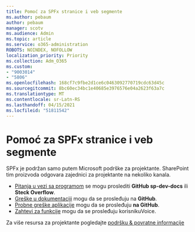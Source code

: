 ```yaml
---
title: Pomoć za SPFx stranice i veb segmente
ms.author: pebaum
author: pebaum
manager: scotv
ms.audience: Admin
ms.topic: article
ms.service: o365-administration
ROBOTS: NOINDEX, NOFOLLOW
localization_priority: Priority
ms.collection: Adm_O365
ms.custom:
- "9003014"
- "5806"
ms.openlocfilehash: 168cf7c9fbe2d1ce6c0463092770719cdc63d45c
ms.sourcegitcommit: 8bc60ec34bc1e40685e3976576e04a2623f63a7c
ms.translationtype: MT
ms.contentlocale: sr-Latn-RS
ms.lasthandoff: 04/15/2021
ms.locfileid: "51811542"
---
```

# <a name="help-with-spfx-pages-and-web-parts"></a>Pomoć za SPFx stranice i veb segmente

SPFx je podržan samo putem Microsoft podrške za projektante. SharePoint tim proizvoda odgovara zajednici za projektante na nekoliko kanala.

- [Pitanja u vezi sa programom](https://docs.microsoft.com/sharepoint/dev/support-feedback#programming-questions)  se mogu proslediti  **GitHub sp-dev-docs**  ili  **Steck Overflow**.
- [Greške u dokumentaciji](https://docs.microsoft.com/sharepoint/dev/support-feedback#documentation-bugs)  mogu da se prosleđuju na **GitHub**.
- [Probne greške aplikacije](https://docs.microsoft.com/sharepoint/dev/support-feedback#sample-application-bugs)  mogu da se prosleđuju  **na GitHub**.
- [Zahtevi za funkcije](https://docs.microsoft.com/sharepoint/dev/support-feedback#feature-requests)  mogu da se prosleđuju korisnikuVoice.

Za više resursa za projektante pogledajte  [podršku & povratne informacije](https://docs.microsoft.com/sharepoint/dev/support-feedback)
